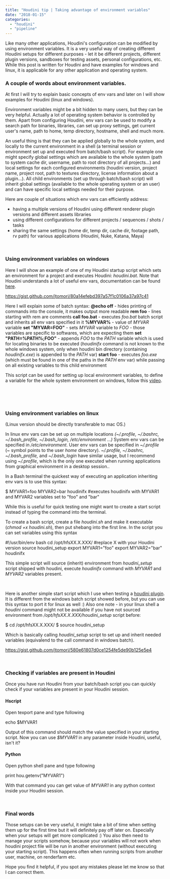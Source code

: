 ```yaml
---
title: "Houdini tip | Taking advantage of environment variables"
date: "2018-01-15"
categories: 
  - "houdini"
  - "pipeline"
---
```


Like many other applications, Houdini's configuration can be modified by using environment variables. It is a very useful way of creating different Houdini setups for different purposes - let it be different projects, different plugin versions, sandboxes for testing assets, personal configurations, etc. While this post is written for Houdini and have examples for windows and linux, it is applicable for any other application and operating system.

### A couple of words about environment variables.

At first I will try to explain basic concepts of env vars and later on I will show examples for Houdini (linux and windows).

Environment variables might be a bit hidden to many users, but they can be very helpful. Actually a lot of operating system behavior is controlled by them. Apart from configuring Houdini, env vars can be used to modify a search path for binaries, libraries, can set up proxy settings, get current user's name, path to home, temp directory, hostname, shell and much more.

An useful thing is that they can be applied globally to the whole system, and locally to the current environment in a shell (a terminal session or environment set up and executed from batch/bash script). For example one might specify global settings which are available to the whole system (path to system cache dir, username, path to root directory of all projects...) and local settings for each configured environments (houdini version, project name, project root, path to textures directory, license information about a plugin...). All child environments (set up through batch/bash script) will inherit global settings (available to the whole operating system or an user) and can have specific local settings needed for their purpose.

Here are couple of situations which env vars can efficiently address:

- having a multiple versions of Houdini using different renderer plugin versions and different assets libraries
- using different configurations for different projects / sequences / shots / tasks
- sharing the same settings (home dir, temp dir, cache dir, footage path, rv path) for various applications (Houdini, Nuke, Katana, Maya)

 

### Using environment variables on windows

Here I will show an example of one of my Houdini startup script which sets an environment for a project and executes Houdini: _houdini.bat_. Note that Houdini understands a lot of useful env vars, documentation can be found [here](http://www.sidefx.com/docs/houdini/ref/env).

https://gist.github.com/jtomori/80a14efebd397a57f1c0106a37a97c41

Here I will explain some of batch syntax: **@echo off** - hides printing of commands into the console, it makes output more readable **rem foo** - lines starting with rem are comments **call foo.bat** - executes _foo.bat_ batch script and inherits all env vars specified in it **%MYVAR%** - value of _MYVAR_ variable **set "MYVAR=FOO"** - sets _MYVAR_ variable to _FOO_ - those variables are specific to softwares, which are expecting them **set "PATH=%PATH%;FOO"** \- appends _FOO_ to the _PATH_ variable which is used for locating binaries to be executed (_houdinifx_ command is not known to the whole windows system, only when houdini bin directory (containing _houdinifx.exe_) is appended to the _PATH_ var) **start foo** - executes _foo.exe_ (which must be found in one of the paths in the _PATH_ env var) while passing on all existing variables to this child environment

This script can be used for setting up local environment variables, to define a variable for the whole system environment on windows, follow this [video](https://www.youtube.com/watch?v=bEroNNzqlF4).

 

 

### Using environment variables on linux

(Linux version should be directly transferable to mac OS.)

In linux env vars can be set up on multiple locations _(~/.profile, ~/.bashrc, ~/.bash\_profile, ~/.bash\_login, /etc/environment ...)_ System env vars can be specified in _/etc/environment_. User env vars can be specified in _~/.profile_ (_~_ symbol points to the user _home_ directory). _~/.profile, ~/.bashrc, ~/.bash\_profile,_ and _~/.bash\_login_ have similar usage, but I recommend using _~/.profile_, which is the only one executed when running applications from graphical environment in a desktop session..

In a Bash terminal the quickest way of executing an application inheriting env vars is to use this syntax:

$ MYVAR1=foo MYVAR2=bar houdinifx #executes houdinifx with MYVAR1 and MYVAR2 variables set to "foo" and "bar"

While this is useful for quick testing one might want to create a start script instead of typing the command into the terminal.

To create a bash script, create a file _houdini.sh_ and make it executable (_chmod +x houdini.sh_), then put shebang into the first line. In the script you can set variables using this syntax

#!/usr/bin/env bash
cd /opt/hfsXX.X.XXX/ #replace X with your Houdini version
source houdini\_setup
export MYVAR1="foo"
export MYVAR2="bar"
houdinifx

This simple script will source (inherit) environment from _houdini\_setup_ script shipped with houdini, execute _houdinifx_ command with _MYVAR1_ and _MYVAR2_ variables present.

 

Here is another simple start script which I use when testing a [houdini plugin](https://github.com/RiLights/VDB-Deformer/). It is different from the windows batch script showed before, but you can use this syntax to port it for linux as well :) Also one note - in your linux shell a _houdini_ command might not be available if you have not sourced environment from _/opt/hfsXX.X.XXX/houdini\_setup_ script before:

$ cd /opt/hfsXX.X.XXX/
$ source houdini\_setup

Which is basically calling _houdini\_setup_ script to set up and inherit needed variables (equivalend to the call command in windows batch).

https://gist.github.com/jtomori/580e61807d0ce1254fe5de90b125e5e4

 

### Checking if variables are present in Houdini

Once you have run Houdini from your batch/bash script you can quickly check if your variables are present in your Houdini session.

#### Hscript

Open texport pane and type following

echo $MYVAR1

Output of this command should match the value specified in your starting script. Now you can use _$MYVAR1_ in any parameter inside Houdini, useful, isn't it?

#### Python

Open python shell pane and type following

print hou.getenv("MYVAR1")

With that command you can get value of _MYVAR1_ in any python context inside your Houdini session.

 

### Final words

Those setups can be very useful, it might take a bit of time when setting them up for the first time but it will definitely pay off later on. Especially when your setups will get more complicated :) You also then need to manage your scripts somehow, because your variables will not work when houdini project file will be run in another environment (without executing your starting script). This happens often when running scripts from another user, machine, on renderfarm etc.

Hope you find it helpful, if you spot any mistakes please let me know so that I can correct them.
